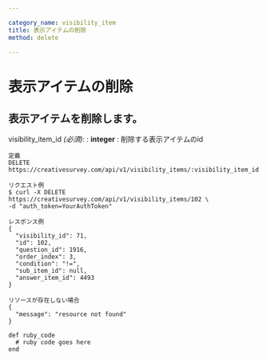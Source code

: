 ```yaml
---

category_name: visibility_item
title: 表示アイテムの削除
method: delete

---
```


# 表示アイテムの削除

## 表示アイテムを削除します。

visibility_item_id _(必須)_:
: __integer__
: 削除する表示アイテムのid

~~~
定義
DELETE https://creativesurvey.com/api/v1/visibility_items/:visibility_item_id

リクエスト例
$ curl -X DELETE https://creativesurvey.com/api/v1/visibility_items/102 \
-d "auth_token=YourAuthToken"

レスポンス例
{
  "visibility_id": 71,
  "id": 102,
  "question_id": 1916,
  "order_index": 3,
  "condition": "!=",
  "sub_item_id": null,
  "answer_item_id": 4493
}

リソースが存在しない場合
{
  "message": "resource not found"
}
~~~

~~~
def ruby_code
  # ruby code goes here
end
~~~

